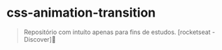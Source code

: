 # css-animation-transition
> Repositório com intuíto apenas para fins de estudos. [rocketseat - Discover]🚀

